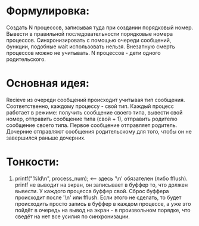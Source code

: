 # Формулировка:

Создать N процессов, записывая туда при создании порядковый номер. Вывести в правильной последовательности порядковые номера процессов. Синхронизировать с помощью очереди сообщений, функции, подобные wait использовать нельзя. Внезапную смерть процессов можно не учитывать. N процессов - дети одного родительского.

# Основная идея:

Recieve из очереди сообщений происходит учитывая тип сообщения. Соответственно, каждому процессу - свой тип. Каждый процесс работает в режиме: получить сообщение своего типа, вывести свой номер, отправить сообщение типа (свой + 1), отправить родителю сообщение своего типа. Первое сообщение отправляет родитель. Дочерние отправляют сообщения родительскому для того, чтобы он не завершился раньше дочерних. 

# Тонкости:

1) printf("%ld\n", process_num); <-- здесь '\n' обязателен (либо fflush). printf не выводит на экран, он записывает в буффер то, что должен вывести. У каждого процесса буффер свой. Сброс буффера происходит после '\n' или fflush. Если этого не сделать, то будет происходить просто запись в буффер в каждом процессе, а уже это пойдёт в очередь на вывод на экран - в произвольном порядке, что сведёт на нет все усилия по синхронизации.